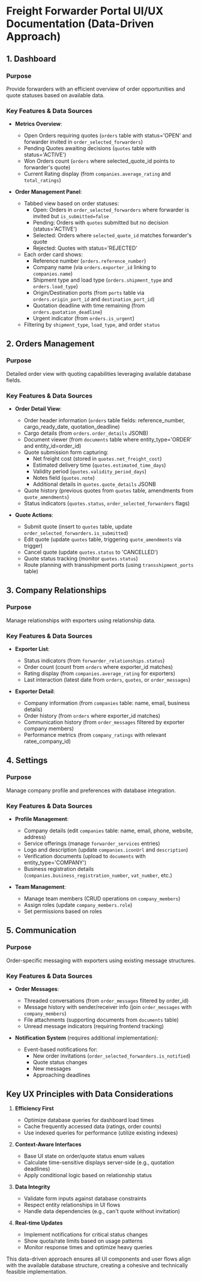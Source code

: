 
# Freight Forwarder Portal UI/UX Documentation (Data-Driven Approach)

## 1. Dashboard

### Purpose
Provide forwarders with an efficient overview of order opportunities and quote statuses based on available data.

### Key Features & Data Sources
- **Metrics Overview**:
  - Open Orders requiring quotes (`orders` table with status='OPEN' and forwarder invited in `order_selected_forwarders`)
  - Pending Quotes awaiting decisions (`quotes` table with status='ACTIVE')
  - Won Orders count (`orders` where selected_quote_id points to forwarder's quote)
  - Current Rating display (from `companies.average_rating` and `total_ratings`)

- **Order Management Panel**:
  - Tabbed view based on order statuses:
    - Open: Orders in `order_selected_forwarders` where forwarder is invited but `is_submitted=false`
    - Pending: Orders with `quotes` submitted but no decision (status='ACTIVE')
    - Selected: Orders where `selected_quote_id` matches forwarder's quote
    - Rejected: Quotes with status='REJECTED'
  - Each order card shows:
    - Reference number (`orders.reference_number`)
    - Company name (via `orders.exporter_id` linking to `companies.name`)
    - Shipment type and load type (`orders.shipment_type` and `orders.load_type`)
    - Origin/Destination ports (from `ports` table via `orders.origin_port_id` and `destination_port_id`)
    - Quotation deadline with time remaining (from `orders.quotation_deadline`)
    - Urgent indicator (from `orders.is_urgent`)
  - Filtering by `shipment_type`, `load_type`, and order `status`

## 2. Orders Management
### Purpose
Detailed order view with quoting capabilities leveraging available database fields.

### Key Features & Data Sources
- **Order Detail View**:
  - Order header information (`orders` table fields: reference_number, cargo_ready_date, quotation_deadline)
  - Cargo details (from `orders.order_details` JSONB)
  - Document viewer (from `documents` table where entity_type='ORDER' and entity_id=order_id)
  - Quote submission form capturing:
    - Net freight cost (stored in `quotes.net_freight_cost`)
    - Estimated delivery time (`quotes.estimated_time_days`)
    - Validity period (`quotes.validity_period_days`)
    - Notes field (`quotes.note`)
    - Additional details in `quotes.quote_details` JSONB
  - Quote history (previous quotes from `quotes` table, amendments from `quote_amendments`)
  - Status indicators (`quotes.status`, `order_selected_forwarders` flags)

- **Quote Actions**:
  - Submit quote (insert to `quotes` table, update `order_selected_forwarders.is_submitted`)
  - Edit quote (update `quotes` table, triggering `quote_amendments` via trigger)
  - Cancel quote (update `quotes.status` to 'CANCELLED')
  - Quote status tracking (monitor `quotes.status`)
  - Route planning with transshipment ports (using `transshipment_ports` table)

## 3. Company Relationships
### Purpose
Manage relationships with exporters using relationship data.

### Key Features & Data Sources
- **Exporter List**:
  - Status indicators (from `forwarder_relationships.status`)
  - Order count (count from `orders` where exporter_id matches)
  - Rating display (from `companies.average_rating` for exporters)
  - Last interaction (latest date from `orders`, `quotes`, or `order_messages`)

- **Exporter Detail**:
  - Company information (from `companies` table: name, email, business details)
  - Order history (from `orders` where exporter_id matches)
  - Communication history (from `order_messages` filtered by exporter company members)
  - Performance metrics (from `company_ratings` with relevant ratee_company_id)

## 4. Settings

### Purpose
Manage company profile and preferences with database integration.

### Key Features & Data Sources
- **Profile Management**:
  - Company details (edit `companies` table: name, email, phone, website, address)
  - Service offerings (manage `forwarder_services` entries)
  - Logo and description (update `companies.iconUrl` and `description`)
  - Verification documents (upload to `documents` with entity_type='COMPANY')
  - Business registration details (`companies.business_registration_number`, `vat_number`, etc.)

- **Team Management**:
  - Manage team members (CRUD operations on `company_members`)
  - Assign roles (update `company_members.role`)
  - Set permissions based on roles

## 5. Communication

### Purpose
Order-specific messaging with exporters using existing message structures.

### Key Features & Data Sources
- **Order Messages**:
  - Threaded conversations (from `order_messages` filtered by order_id)
  - Message history with sender/receiver info (join `order_messages` with `company_members`)
  - File attachments (supporting documents from `documents` table)
  - Unread message indicators (requiring frontend tracking)

- **Notification System** (requires additional implementation):
  - Event-based notifications for:
    - New order invitations (`order_selected_forwarders.is_notified`)
    - Quote status changes
    - New messages
    - Approaching deadlines

## Key UX Principles with Data Considerations

1. **Efficiency First**
   - Optimize database queries for dashboard load times
   - Cache frequently accessed data (ratings, order counts)
   - Use indexed queries for performance (utilize existing indexes)

2. **Context-Aware Interfaces**
   - Base UI state on order/quote status enum values
   - Calculate time-sensitive displays server-side (e.g., quotation deadlines)
   - Apply conditional logic based on relationship status

3. **Data Integrity**
   - Validate form inputs against database constraints
   - Respect entity relationships in UI flows
   - Handle data dependencies (e.g., can't quote without invitation)

4. **Real-time Updates**
   - Implement notifications for critical status changes
   - Show quota/rate limits based on usage patterns
   - Monitor response times and optimize heavy queries

This data-driven approach ensures all UI components and user flows align with the available database structure, creating a cohesive and technically feasible implementation.
